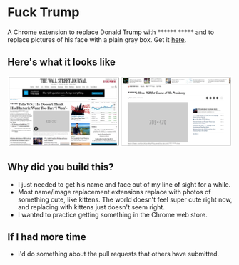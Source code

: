 # Fuck Trump
A Chrome extension to replace Donald Trump with ****** ***** and to replace pictures of his face with a plain gray box. Get it [here](https://chrome.google.com/webstore/detail/*****/oahajgphigbipdeclpinffdaadihblcg).

## Here's what it looks like
![Fuck Trump in action](/Chrome_extension.png?raw=true "Fuck Trump in action")

## Why did you build this?
* I just needed to get his name and face out of my line of sight for a while.
* Most name/image replacement extensions replace with photos of something cute, like kittens. The world doesn't feel super cute right now, and replacing with kittens just doesn't seem right.
* I wanted to practice getting something in the Chrome web store.

## If I had more time
* I'd do something about the pull requests that others have submitted.
